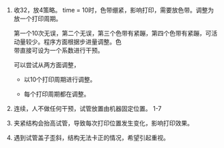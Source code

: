 1. 收32，放4策略。
	time = 10时，色带绷紧，影响打印，需要放色带。调整为放一个打印周期。

	第一个10次无误，第二个无误，第三个色带有紧蹦，第四个色带有紧蹦，可活动量较少。程序方面根据步进量调整。色					
	带直接可设为一个系数进行干预。

	可以尝试从两方面调整，
	- 以10个打印周期进行调整。
		
	- 每个打印周期都在调整。
		
	
2. 连续，人不做任何干预，试管放置由机器固定位置。
	1-7
3. 夹紧结构会抬高试管，导致每次打印位置发生变化，影响打印效果。
4. 遇到试管盖子歪斜，结构无法卡正的情况，希望引起重视。